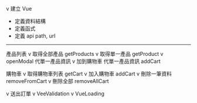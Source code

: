 v 建立 Vue

- 定義資料結構
- 定義函式
- 定義 api path, url

---

產品列表
v 取得全部產品 getProducts
v 取得單一產品 getProduct
v openModal 代單一產品資訊
v 加到購物車 代單一產品資訊 addCart

購物車
v 取得購物車列表 getCart
v 加入購物車 addCart
v 刪除一筆資料 removeFromCart
v 刪除全部 removeAllCart

v 送出訂單
v VeeValidation
v VueLoading
